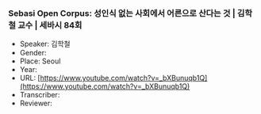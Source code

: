 ### Sebasi Open Corpus: 성인식 없는 사회에서 어른으로 산다는 것 | 김학철 교수 | 세바시 84회

- Speaker: 김학철
- Gender: 
- Place: Seoul
- Year: 
- URL: [https://www.youtube.com/watch?v=_bXBunuqb1Q](https://www.youtube.com/watch?v=_bXBunuqb1Q)
- Transcriber: 
- Reviewer: 


